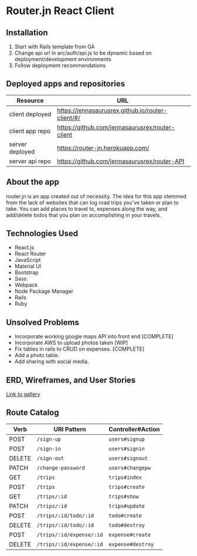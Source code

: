 # Router.jn React Client

## Installation
1. Start with Rails template from GA
2. Change api url in arc/auth/api.js to be dynamic based on deployment/development environments
3. Follow deployment recommendations

## Deployed apps and repositories
| Resource   | URL            |
|------------|----------------|
| client deployed    | https://jennasaurusrex.github.io/router-client/#/             |
| client app repo   | https://github.com/jennasaurusrex/router-client             |
| server deployed | https://router-jn.herokuapp.com/            |
| server api repo  | https://github.com/jennasaurusrex/router-API     |

## About the app
router.jn is an app created out of necessity. The idea for this app stemmed from the lack of websites that can log road trips you've taken or plan to take. You can add places to travel to, expenses along the way, and add/delete todos that you plan on accomplishing in your travels.

## Technologies Used
- React.js
- React Router
- JavaScript
- Material UI
- Bootstrap
- Sass
- Webpack
- Node Package Manager
- Rails
- Ruby

## Unsolved Problems
- Incorporate working google maps API into front end [COMPLETE]
- Incorporate AWS to upload photos taken [WIP]
- Fix tables in rails to CRUD on expenses. [COMPLETE]
- Add a photo table. 
- Add sharing with social media.

## ERD, Wireframes, and User Stories
[Link to gallery](https://imgur.com/a/Ht3TE7x)

## Route Catalog
| Verb   | URI Pattern            | Controller#Action |
|--------|------------------------|-------------------|
| POST   | `/sign-up`             | `users#signup`    |
| POST   | `/sign-in`             | `users#signin`    |
| DELETE | `/sign-out`            | `users#signout`   |
| PATCH  | `/change-password`     | `users#changepw`  |
| GET    | `/trips`               | `trips#index`     |
| POST   | `/trips`               | `trips#create`    |
| GET    | `/trips/:id`           | `trips#show`      |
| PATCH  | `/trips/:id`           | `trips#update`    |
| POST   | `/trips/:id/todo/:id`               | `todo#create`    |
| DELETE   | `/trips/:id/todo/:id`  | `todo#destroy`   |
| POST   | `/trips/:id/expense/:id`               | `expense#create`    |
| DELETE   | `/trips/:id/expense/:id`  | `expense#destroy`   |
